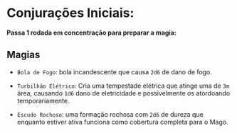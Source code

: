 # Conjurações Iniciais:
**Passa 1 rodada em concentração para preparar a magia:**

## Magias
- `Bola de Fogo`: bola incandescente que causa `2d6` de dano de fogo.

- `Turbilhão Elétrico`: Cria uma tempestade elétrica que atinge uma de `3m` área, causando `1d6` dano de eletricidade e possivelmente os atordoando temporariamente.

- `Escudo Rochoso`: uma formação rochosa com `2d6` de dureza que enquanto estiver ativa funciona como cobertura completa para o Mago.
